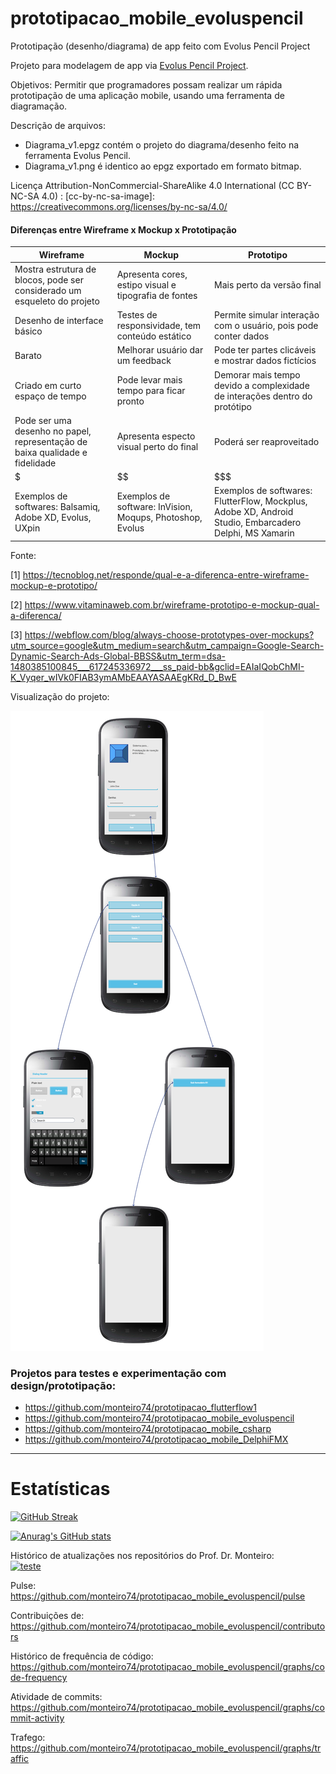 # prototipacao_mobile_evoluspencil
Prototipação (desenho/diagrama) de app feito com Evolus Pencil Project

Projeto para modelagem de app via [Evolus Pencil Project](https://pencil.evolus.vn/).

Objetivos: Permitir que programadores possam realizar um rápida prototipação de uma aplicação mobile, usando uma ferramenta de diagramação.

Descrição de arquivos:
* Diagrama_v1.epgz contém o projeto do diagrama/desenho feito na ferramenta Evolus Pencil.
* Diagrama_v1.png é identico ao epgz exportado em formato bitmap.

Licença Attribution-NonCommercial-ShareAlike 4.0 International (CC BY-NC-SA 4.0) : [cc-by-nc-sa-image]: https://creativecommons.org/licenses/by-nc-sa/4.0/


#### Diferenças entre Wireframe x Mockup x Prototipação

| Wireframe  | Mockup | Prototipo |
| ------------- | ------------- | ------- |
| Mostra estrutura de blocos, pode ser considerado um esqueleto do projeto | Apresenta cores, estipo visual e tipografia de fontes | Mais perto da versão final |
| Desenho de interface básico  | Testes de responsividade, tem conteúdo estático | Permite simular interação com o usuário, pois pode conter dados |
| Barato  | Melhorar usuário dar um feedback | Pode ter partes clicáveis e mostrar dados fictícios |
| Criado em curto espaço de tempo | Pode levar mais tempo para ficar pronto | Demorar mais tempo devido a complexidade de interações dentro do protótipo |
| Pode ser uma desenho no papel, representação de baixa qualidade e fidelidade  | Apresenta especto visual perto do final | Poderá ser reaproveitado |
| $  | $$ | $$$ |
| Exemplos de softwares: Balsamiq, Adobe XD, Evolus, UXpin  | Exemplos de software: InVision, Moqups, Photoshop, Evolus | Exemplos de softwares: FlutterFlow, Mockplus, Adobe XD, Android Studio, Embarcadero Delphi, MS Xamarin |

Fonte:

[1] https://tecnoblog.net/responde/qual-e-a-diferenca-entre-wireframe-mockup-e-prototipo/

[2] https://www.vitaminaweb.com.br/wireframe-prototipo-e-mockup-qual-a-diferenca/

[3] https://webflow.com/blog/always-choose-prototypes-over-mockups?utm_source=google&utm_medium=search&utm_campaign=Google-Search-Dynamic-Search-Ads-Global-BBSS&utm_term=dsa-1480385100845___617245336972___ss_paid-bb&gclid=EAIaIQobChMI-K_Vyqer_wIVk0FIAB3ymAMbEAAYASAAEgKRd_D_BwE


Visualização do projeto:

![diagrama](https://github.com/monteiro74/prototipacao_mobile_evoluspencil/blob/main/Diagrama_v1.png?raw=true)



### Projetos para testes e experimentação com design/prototipação:

* https://github.com/monteiro74/prototipacao_flutterflow1
* https://github.com/monteiro74/prototipacao_mobile_evoluspencil
* https://github.com/monteiro74/prototipacao_mobile_csharp
* https://github.com/monteiro74/prototipacao_mobile_DelphiFMX



---
# Estatísticas

[![GitHub Streak](https://streak-stats.demolab.com/?user=monteiro74&theme=dark)](https://git.io/streak-stats)

[![Anurag's GitHub stats](https://github-readme-stats.vercel.app/api?username=monteiro74)](https://github.com/monteiro74/github-readme-stats)



Histórico de atualizações nos repositórios do Prof. Dr. Monteiro:<br>
[![teste](https://github-readme-activity-graph.vercel.app/graph?username=monteiro74&theme=github-compact)](https://github.com/monteiro74/prototipacao_mobile_evoluspencil)

Pulse:<br>
https://github.com/monteiro74/prototipacao_mobile_evoluspencil/pulse<BR>

Contribuições de:<br>
https://github.com/monteiro74/prototipacao_mobile_evoluspencil/contributors<BR>

Histórico de frequência de código:<BR>
https://github.com/monteiro74/prototipacao_mobile_evoluspencil/graphs/code-frequency<BR>

Atividade de commits:<BR>
https://github.com/monteiro74/prototipacao_mobile_evoluspencil/graphs/commit-activity<BR>

Trafego:<BR>
https://github.com/monteiro74/prototipacao_mobile_evoluspencil/graphs/traffic<BR>